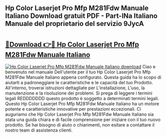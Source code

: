 ## Hp Color Laserjet Pro Mfp M281Fdw Manuale Italiano Download gratuit PDF - Part-lNa Italiano Manuale del proprietario del servizio 9JycA

# <h2><a href="http://df9my4w.blite.top/?on=Hp+Color+Laserjet+Pro+Mfp+M281Fdw+Manuale+Italiano">🔗Download 👉🔴 Hp Color Laserjet Pro Mfp M281Fdw Manuale Italiano</a></h2>

[![Hp Color Laserjet Pro Mfp M281Fdw Manuale Italiano download](https://i.imgur.com/lujVjoI.png)](http://df9my4w.blite.top/?on=Hp+Color+Laserjet+Pro+Mfp+M281Fdw+Manuale+Italiano)
Ciao e benvenuto nel manuale Dell'utente per il tuo Hp Color Laserjet Pro Mfp M281Fdw Manuale Italiano appena configurato. Questa guida ha lo scopo di aiutarti a padroneggiare le caratteristiche e le capacità del tuo Prodotto. All'interno, troverai istruzioni dettagliate per L'installazione, L'uso, la manutenzione e la risoluzione dei problemi. Si prega di leggere i termini legali REDDDDDDD questo prodotto è soggetto a determinati termini legali. Questo Hp Color Laserjet Pro Mfp M281Fdw Manuale Italiano ha un motore potente e caratteristiche innovative per prestazioni eccezionali. Ci auguriamo che Hp Color Laserjet Pro Mfp M281Fdw Manuale Italiano sia stata una guida chiara e di facile comprensione per iniziare con il tuo nuovo prodotto. Se hai bisogno di aiuto o chiarimenti, non esitare a contattare il nostro team di assistenza clienti.
